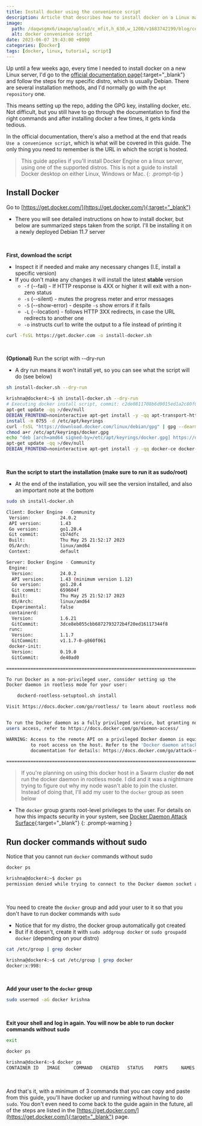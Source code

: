 ```yaml
---
title: Install docker using the convenience script
description: Article that describes how to install docker on a Linux machine using a script instead of the usual manual process
image:
  path: /daqwsgmx6/image/upload/c_mfit,h_630,w_1200/v1683742199/blog/convenience-script.png
  alt: docker convenience script
date: 2023-06-07 19:43:00 +0000
categories: [Docker]
tags: [docker, linux, tutorial, script]
---
```


Up until a few weeks ago, every time I needed to install docker on a new Linux server, I'd go to the [official documentation page](https://docs.docker.com/engine/install/){:target="_blank"} and follow the steps for my specific distro, which is usually Debian. There are several installation methods, and I'd normally go with the `apt repository` one. 

This means setting up the repo, adding the GPG key, installing docker, etc. Not difficult, but you still have to go through the documentation to find the right commands and after installing docker a few times, it gets kinda tedious.

In the official documentation, there's also a method at the end that reads `Use a convenience script`, which is what will be covered in this guide. The only thing you need to remember is the URL in which the script is hosted.

> This guide applies if you'll install Docker Engine on a linux server, using one of the supported distros. This is not a guide to install Docker desktop on either Linux, Windows or Mac.
{: .prompt-tip }

## Install Docker
Go to [https://get.docker.com/](https://get.docker.com/){:target="_blank"}
- There you will see detailed instructions on how to install docker, but below are summarized steps taken from the script. I'll be installing it on a newly deployed Debian 11.7 server

&emsp;
&emsp;

**First, download the script**
- Inspect it if needed and make any necessary changes (I.E, install a specific version)
- If you don't make any changes it will install the latest **stable** version
  - `-f` (--fail) - If HTTP response is 4XX or higher it will exit with a non-zero status
  - `-s` (--silent) - mutes the progress meter and error messages
  - `-S` (--show-error) - despite `-s` show errors if it fails
  - `-L` (--location) - follows HTTP 3XX redirects, in case the URL redirects to another one
  - `-o` instructs curl to write the output to a file instead of printing it

```bash
curl -fsSL https://get.docker.com -o install-docker.sh
```

&emsp;
&emsp;

**(Optional)** Run the script with --dry-run
- A dry run means it won't install yet, so you can see what the script will do (see below)

```bash
sh install-docker.sh --dry-run
```

```bash
krishna@docker4:~$ sh install-docker.sh --dry-run
# Executing docker install script, commit: c2de0811708b6d9015ed1a2c80f02c9b70c8ce7b
apt-get update -qq >/dev/null
DEBIAN_FRONTEND=noninteractive apt-get install -y -qq apt-transport-https ca-certificates curl gnupg >/dev/null
install -m 0755 -d /etc/apt/keyrings
curl -fsSL "https://download.docker.com/linux/debian/gpg" | gpg --dearmor --yes -o /etc/apt/keyrings/docker.gpg
chmod a+r /etc/apt/keyrings/docker.gpg
echo "deb [arch=amd64 signed-by=/etc/apt/keyrings/docker.gpg] https://download.docker.com/linux/debian bullseye stable" > /etc/apt/sources.list.d/docker.list
apt-get update -qq >/dev/null
DEBIAN_FRONTEND=noninteractive apt-get install -y -qq docker-ce docker-ce-cli containerd.io docker-compose-plugin docker-ce-rootless-extras docker-buildx-plugin >/dev/null
```

&emsp;
&emsp;

**Run the script to start the installation (make sure to run it as sudo/root)**
- At the end of the installation, you will see the version installed, and also an important note at the bottom

```bash
sudo sh install-docker.sh
```

```bash
Client: Docker Engine - Community
 Version:           24.0.2
 API version:       1.43
 Go version:        go1.20.4
 Git commit:        cb74dfc
 Built:             Thu May 25 21:52:17 2023
 OS/Arch:           linux/amd64
 Context:           default

Server: Docker Engine - Community
 Engine:
  Version:          24.0.2
  API version:      1.43 (minimum version 1.12)
  Go version:       go1.20.4
  Git commit:       659604f
  Built:            Thu May 25 21:52:17 2023
  OS/Arch:          linux/amd64
  Experimental:     false
 containerd:
  Version:          1.6.21
  GitCommit:        3dce8eb055cbb6872793272b4f20ed16117344f8
 runc:
  Version:          1.1.7
  GitCommit:        v1.1.7-0-g860f061
 docker-init:
  Version:          0.19.0
  GitCommit:        de40ad0

================================================================================

To run Docker as a non-privileged user, consider setting up the
Docker daemon in rootless mode for your user:

    dockerd-rootless-setuptool.sh install

Visit https://docs.docker.com/go/rootless/ to learn about rootless mode.


To run the Docker daemon as a fully privileged service, but granting non-root
users access, refer to https://docs.docker.com/go/daemon-access/

WARNING: Access to the remote API on a privileged Docker daemon is equivalent
         to root access on the host. Refer to the 'Docker daemon attack surface'
         documentation for details: https://docs.docker.com/go/attack-surface/

================================================================================
```

> If you're planning on using this docker host in a Swarm cluster **do not** run the docker daemon in rootless mode. I did and it was a nightmare trying to figure out why my node wasn't able to join the cluster. Instead of doing that, I'll add my user to the `docker` group as seen below
- The `docker` group grants root-level privileges to the user. For details on how this impacts security in your system, see [Docker Daemon Attack Surface](https://docs.docker.com/engine/security/#docker-daemon-attack-surface){:target="_blank"}
{: .prompt-warning }

## Run docker commands without sudo

Notice that you cannot run `docker` commands without sudo
```bash
docker ps
```

```bash
krishna@docker4:~$ docker ps
permission denied while trying to connect to the Docker daemon socket at unix:///var/run/docker.sock: Get "http://%2Fvar%2Frun%2Fdocker.sock/v1.24/containers/json": dial unix /var/run/docker.sock: connect: permission denied
```

&emsp;
&emsp;

You need to create the `docker` group and add your user to it so that you don't have to run docker commands with `sudo`
- Notice that for my distro, the docker group automatically got created
- But if it doesn't, create it with `sudo addgroup docker` or `sudo groupadd docker` (depending on your distro)

```bash
cat /etc/group | grep docker
```

```bash
krishna@docker4:~$ cat /etc/group | grep docker
docker:x:998:
```

&emsp;
&emsp;

**Add your user to the `docker` group**
```bash
sudo usermod -aG docker krishna
```

&emsp;
&emsp;

**Exit your shell and log in again. You will now be able to run docker commands without sudo**
```bash
exit
```

```bash
docker ps
```

```bash
krishna@docker4:~$ docker ps
CONTAINER ID   IMAGE     COMMAND   CREATED   STATUS    PORTS     NAMES
```

&emsp;
&emsp;

And that's it, with a minimum of 3 commands that you can copy and paste from this guide, you'll have docker up and running without having to do `sudo`.
You don't even need to come back to the guide again in the future, all of the steps are listed in the [https://get.docker.com/](https://get.docker.com/){:target="_blank"} page. 
